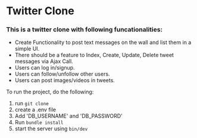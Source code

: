 # Twitter Clone

### This is a twitter clone with following funcationalities:

* Create Functionality to post text messages on the wall and list them in a simple UI.
* There should be a feature to Index, Create, Update, Delete tweet messages via Ajax Call.
* Users can log in/signup.
* Users can follow/unfollow other users.
* Users can post images/videos in tweets.

To run the project, do the following:

1. run ` git clone `
2. create a .env file
3. Add 'DB_USERNAME' and 'DB_PASSWORD'
4. Run ` bundle install `
5. start the server using ` bin/dev `
